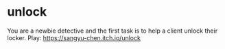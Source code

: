 # unlock
You are a newbie detective and the first task is to help a client unlock their locker.
Play: https://sangyu-chen.itch.io/unlock
